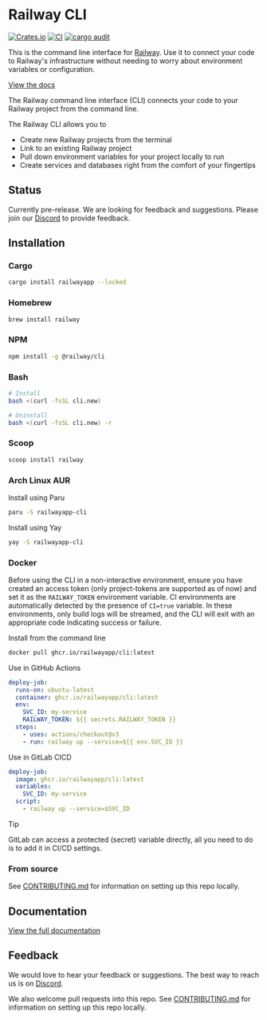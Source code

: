 # Railway CLI

[![Crates.io](https://img.shields.io/crates/v/railwayapp)](https://crates.io/crates/railwayapp)
[![CI](https://github.com/railwayapp/cli/actions/workflows/ci.yml/badge.svg)](https://github.com/railwayapp/cliv3/actions/workflows/ci.yml)
[![cargo audit](https://github.com/railwayapp/cli/actions/workflows/cargo-audit.yml/badge.svg)](https://github.com/railwayapp/cli/actions/workflows/cargo-audit.yml)

This is the command line interface for [Railway](https://railway.app). Use it to connect your code to Railway's infrastructure without needing to worry about environment variables or configuration.

[View the docs](https://docs.railway.app/develop/cli)

The Railway command line interface (CLI) connects your code to your Railway project from the command line.

The Railway CLI allows you to

- Create new Railway projects from the terminal
- Link to an existing Railway project
- Pull down environment variables for your project locally to run
- Create services and databases right from the comfort of your fingertips

## Status
Currently pre-release. We are looking for feedback and suggestions. Please join our [Discord](https://discord.gg/railway) to provide feedback.

## Installation

### Cargo
```bash
cargo install railwayapp --locked
```

### Homebrew

```bash 
brew install railway
```

### NPM
```bash
npm install -g @railway/cli
```

### Bash
```bash
# Install 
bash <(curl -fsSL cli.new)

# Uninstall
bash <(curl -fsSL cli.new) -r
```

### Scoop
```ps1
scoop install railway
```

### Arch Linux AUR

Install using Paru
```bash
paru -S railwayapp-cli
```
Install using Yay
```bash
yay -S railwayapp-cli
```

### Docker

Before using the CLI in a non-interactive environment, ensure you have created an access token (only project-tokens are supported as of now) and set it as the `RAILWAY_TOKEN` environment variable. CI environments are automatically detected by the presence of `CI=true` variable. In these environments, only build logs will be streamed, and the CLI will exit with an appropriate code indicating success or failure.

Install from the command line
```bash
docker pull ghcr.io/railwayapp/cli:latest
```

Use in GitHub Actions
```yml
deploy-job:
  runs-on: ubuntu-latest
  container: ghcr.io/railwayapp/cli:latest
  env:
    SVC_ID: my-service
    RAILWAY_TOKEN: ${{ secrets.RAILWAY_TOKEN }}
  steps:
    - uses: actions/checkout@v3
    - run: railway up --service=${{ env.SVC_ID }}
```

Use in GitLab CICD
```yml
deploy-job:
  image: ghcr.io/railwayapp/cli:latest
  variables:
    SVC_ID: my-service
  script:
    - railway up --service=$SVC_ID
```

> [!TIP]
> GitLab can access a protected (secret) variable directly, all you need to do is to add it in CI/CD settings.

### From source
See [CONTRIBUTING.md](https://github.com/railwayapp/cli/blob/master/CONTRIBUTING.md) for information on setting up this repo locally.

## Documentation
[View the full documentation](https://docs.railway.app)

## Feedback

We would love to hear your feedback or suggestions. The best way to reach us is on [Discord](https://discord.gg/railway).

We also welcome pull requests into this repo. See [CONTRIBUTING.md](https://github.com/railwayapp/cli/blob/master/CONTRIBUTING.md) for information on setting up this repo locally.
